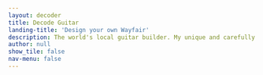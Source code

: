 ```yaml
---
layout: decoder
title: Decode Guitar
landing-title: 'Design your own Wayfair'
description: The world's local guitar builder. My unique and carefully hand-crafted guitars are played on stages all around the world, but each one starts its journey from my workshop in Copenhagen, Denmark.
author: null
show_tile: false
nav-menu: false
---
```


